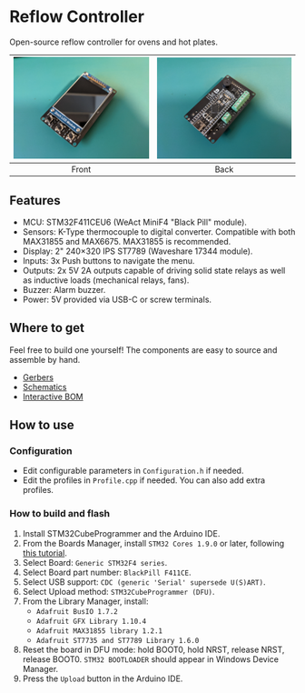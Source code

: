 # Reflow Controller

Open-source reflow controller for ovens and hot plates.

![](v0.1/Images/Front.jpg) | ![](v0.1/Images/Back.jpg)
:---: | :---:
Front | Back

## Features

* MCU: STM32F411CEU6 (WeAct MiniF4 "Black Pill" module).
* Sensors: K-Type thermocouple to digital converter. Compatible with both MAX31855 and MAX6675. MAX31855 is recommended.
* Display: 2" 240×320 IPS ST7789 (Waveshare 17344 module).
* Inputs: 3x Push buttons to navigate the menu.
* Outputs: 2x 5V 2A outputs capable of driving solid state relays as well as inductive loads (mechanical relays, fans).
* Buzzer: Alarm buzzer.
* Power: 5V provided via USB-C or screw terminals.

## Where to get

Feel free to build one yourself! The components are easy to source and assemble by hand.

* [Gerbers](https://github.com/AlfonsoJLuna/reflow-controller/tree/master/v0.1/Hardware/Gerbers)
* [Schematics](https://raw.githubusercontent.com/AlfonsoJLuna/reflow-controller/master/v0.1/Hardware/reflow-oven.pdf)
* [Interactive BOM](http://htmlpreview.github.io/?https://raw.githubusercontent.com/AlfonsoJLuna/reflow-controller/master/v0.1/Hardware/ibom.html)

## How to use

### Configuration

* Edit configurable parameters in `Configuration.h` if needed.
* Edit the profiles in `Profile.cpp` if needed. You can also add extra profiles.

### How to build and flash

1. Install STM32CubeProgrammer and the Arduino IDE.
2. From the Boards Manager, install `STM32 Cores 1.9.0` or later, following [this tutorial](https://github.com/stm32duino/wiki/wiki/Getting-Started).
3. Select Board: `Generic STM32F4 series`.
4. Select Board part number: `BlackPill F411CE`.
5. Select USB support: `CDC (generic 'Serial' supersede U(S)ART)`.
6. Select Upload method: `STM32CubeProgrammer (DFU)`.
7. From the Library Manager, install:
    * `Adafruit BusIO 1.7.2`
    * `Adafruit GFX Library 1.10.4`
    * `Adafruit MAX31855 library 1.2.1`
    * `Adafruit ST7735 and ST7789 Library 1.6.0`
8. Reset the board in DFU mode: hold BOOT0, hold NRST, release NRST, release BOOT0. `STM32 BOOTLOADER` should appear in Windows Device Manager.
9. Press the `Upload` button in the Arduino IDE.

